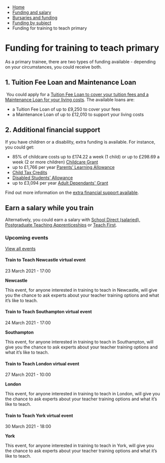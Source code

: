 *   [Home](/)
*   [Funding and salary](/funding-and-salary)
*   [Bursaries and funding](/funding-and-salary/overview)
*   [Funding by subject](/funding-and-salary/overview/funding-by-subject)
*   Funding for training to teach primary

Funding for training to teach primary
=====================================

As a primary trainee, there are two types of funding available - depending on your circumstances, you could receive both. 

1\. Tuition Fee Loan and Maintenance Loan
-----------------------------------------

 You could apply for a [Tuition Fee Loan to cover your tuition fees and a Maintenance Loan for your living costs](/node/2410). The available loans are:

*   a Tuition Fee Loan of up to £9,250 to cover your fees
*   a Maintenance Loan of up to £12,010 to support your living costs

2\. Additional financial support
--------------------------------

If you have children or a disability, extra funding is available. For instance, you could get:

*   85% of childcare costs up to £174.22 a week (1 child) or up to £298.69 a week (2 or more children) [Childcare Grant](https://www.gov.uk/childcare-grant)
*   up to £1,766 per year [Parents’ Learning Allowance](https://www.gov.uk/parents-learning-allowance)
*   [Child Tax Credits](https://www.gov.uk/child-tax-credit)
*   [Disabled Students’ Allowance](https://www.gov.uk/disabled-students-allowances-dsas)
*   up to £3,094 per year [Adult Dependants' Grant](https://www.gov.uk/adult-dependants-grant)

Find out more information on the [extra financial support available](/node/6585). 

Earn a salary while you train
-----------------------------

Alternatively, you could earn a salary with [School Direct (salaried), Postgraduate Teaching Apprenticeships](/node/2388) or [Teach First](https://www.teachfirst.org.uk/training-programme).

### Upcoming events

[View all events](/teaching-events)

[](/teaching-events/train-to-teach-events/train-to-teach-newcastle-virtual-event-230321)

#### Train to Teach Newcastle virtual event

23 March 2021 - 17:00

**Newcastle**

This event, for anyone interested in training to teach in Newcastle, will give you the chance to ask experts about your teacher training options and what it’s like to teach.

[](/teaching-events/train-to-teach-events/train-to-teach-southampton-virtual-event-240321)

#### Train to Teach Southampton virtual event

24 March 2021 - 17:00

**Southampton**

This event, for anyone interested in training to teach in Southampton, will give you the chance to ask experts about your teacher training options and what it’s like to teach.

[](/teaching-events/train-to-teach-events/train-to-teach-london-virtual-event-270321)

#### Train to Teach London virtual event

27 March 2021 - 10:00

**London**

This event, for anyone interested in training to teach in London, will give you the chance to ask experts about your teacher training options and what it’s like to teach.

[](/teaching-events/train-to-teach-events/train-to-teach-york-virtual-event-300321)

#### Train to Teach York virtual event

30 March 2021 - 18:00

**York**

This event, for anyone interested in training to teach in York, will give you the chance to ask experts about your teacher training options and what it’s like to teach.
